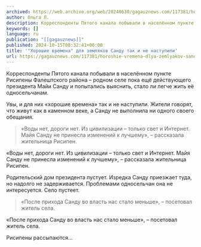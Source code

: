 ```yaml
---
archived: https://web.archive.org/web/20240630/gagauznews.com/117381/horoshie-vremena-dlya-zemlyakov-sandu-tak-i-ne-nastupili.html
author: Ольга Л.
description: Корреспонденты Пятого канала побывали в населённом пункте Рисипены Фалештского района – родном селе пока ещё действующего президента Майи Санду и попытались выяснить, стало ли легче жить её односельчанам. Увы, и для них «хорошие времена» так и не наступили. Жители говорят, что живут как в каменном веке, а Санду не выполнила ни одного своего обещания. «Воды нет, дороги нет. Из цивилизации – только свет и Интернет. Майя Санду не принесла изменений к лучшему», – рассказала жительница Рисипен. Родительский дом президента пустует. Изредка Санду приезжает туда, но надолго не задерживается. Проблемами односельчан она не интересуется. Село пустеет. «После прихода Санду во власть […]
keywords: []
language: ru
publication: "[[gagauznews]]"
published: 2024-10-15T08:32:41+00:00
title: '"Хорошие времена" для земляков Санду так и не наступили'
url: https://gagauznews.com/117381/horoshie-vremena-dlya-zemlyakov-sandu-tak-i-ne-nastupili.html
---
```


Корреспонденты Пятого канала побывали в населённом пункте Рисипены Фалештского района – родном селе пока ещё действующего президента Майи Санду и попытались выяснить, стало ли легче жить её односельчанам.

Увы, и для них «хорошие времена» так и не наступили. Жители говорят, что живут как в каменном веке, а Санду не выполнила ни одного своего обещания.

> «Воды нет, дороги нет. Из цивилизации – только свет и Интернет. Майя Санду не принесла изменений к лучшему», – рассказала жительница Рисипен.

«Воды нет, дороги нет. Из цивилизации – только свет и Интернет. Майя Санду не принесла изменений к лучшему», – рассказала жительница Рисипен.

Родительский дом президента пустует. Изредка Санду приезжает туда, но надолго не задерживается. Проблемами односельчан она не интересуется. Село пустеет.

> «После прихода Санду во власть нас стало меньше», – посетовал житель села.

«После прихода Санду во власть нас стало меньше», – посетовал житель села.

Рисипены рассыпаются…